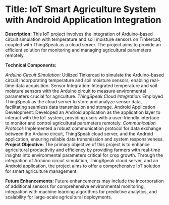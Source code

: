# Title: IoT Smart Agriculture System with Android Application Integration

**Description:**
This IoT project involves the integration of Arduino-based circuit simulation with temperature and soil moisture sensors on Tinkercad, coupled with ThingSpeak as a cloud server. The project aims to provide an efficient solution for monitoring and managing agricultural parameters remotely.

**Technical Components:**

*Arduino Circuit Simulation:* Utilized Tinkercad to simulate the Arduino-based circuit incorporating temperature and soil moisture sensors, enabling real-time data acquisition.
Sensor Integration: Integrated temperature and soil moisture sensors with the Arduino circuit to measure environmental parameters crucial for agriculture.
*ThingSpeak Cloud Integration:* Employed ThingSpeak as the cloud server to store and analyze sensor data, facilitating seamless data transmission and storage.
Android Application Development: Developed an Android application as the application layer to interact with the IoT system, providing users with a user-friendly interface to monitor and control agricultural parameters remotely.
*Communication Protocol:* Implemented a robust communication protocol for data exchange between the Arduino circuit, ThingSpeak cloud server, and the Android application, ensuring reliable data transmission and system responsiveness.
**Project Objective:**
The primary objective of this project is to enhance agricultural productivity and efficiency by providing farmers with real-time insights into environmental parameters critical for crop growth. Through the integration of Arduino circuit simulation, ThingSpeak cloud server, and an Android application, the project aims to offer a comprehensive IoT solution for smart agriculture management.

**Future Enhancements:**
Future enhancements may include the incorporation of additional sensors for comprehensive environmental monitoring, integration with machine learning algorithms for predictive analytics, and scalability for large-scale agricultural deployments.
